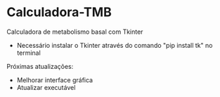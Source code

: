 # Calculadora-TMB

Calculadora de metabolismo basal com Tkinter

- Necessário instalar o Tkinter através do comando "pip install tk" no terminal

Próximas atualizações:
- Melhorar interface gráfica
- Atualizar executável
